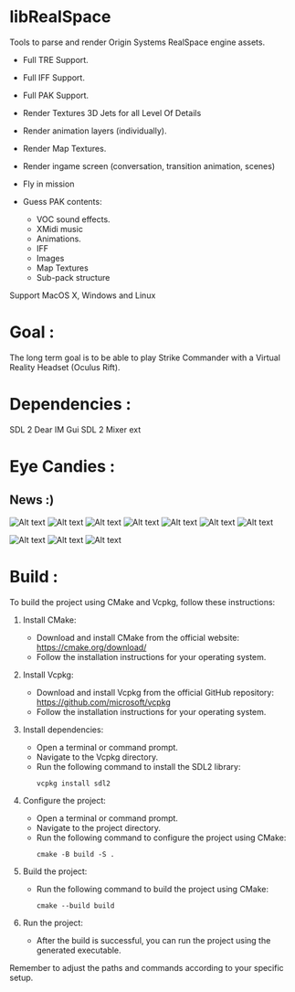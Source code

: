 libRealSpace
============

Tools to parse and render Origin Systems RealSpace engine assets.

- Full TRE Support.
- Full IFF Support.
- Full PAK Support.

- Render Textures 3D Jets for all Level Of Details
- Render animation layers (individually).
- Render Map Textures.
- Render ingame screen (conversation, transition animation, scenes)
- Fly in mission

- Guess PAK contents:
     - VOC sound effects.
     - XMidi music
     - Animations.
     - IFF
     - Images
     - Map Textures
     - Sub-pack structure

Support MacOS X, Windows and Linux 

Goal :
======

The long term goal is to be able to play Strike Commander with a Virtual Reality Headset
(Oculus Rift).

Dependencies :
==============

SDL 2
Dear IM Gui
SDL 2 Mixer ext

Eye Candies :
=============

## News :)

![Alt text](pics/gameflow.png)
![Alt text](pics/flying.png)
![Alt text](pics/conversation.png)
![Alt text](pics/external.png)
![Alt text](pics/transistion.png)
![Alt text](pics/virtualcp.png)
![Alt text](pics/object_viewer.png)


![Alt text](pics/nice_sc_scene.png)
![Alt text](/pics/F-22.png)
![Alt text](/pics/face.png)

Build :
=======

To build the project using CMake and Vcpkg, follow these instructions:

1. Install CMake: 
     - Download and install CMake from the official website: https://cmake.org/download/
     - Follow the installation instructions for your operating system.

2. Install Vcpkg:
     - Download and install Vcpkg from the official GitHub repository: https://github.com/microsoft/vcpkg
     - Follow the installation instructions for your operating system.

3. Install dependencies:
     - Open a terminal or command prompt.
     - Navigate to the Vcpkg directory.
     - Run the following command to install the SDL2 library:
       ```
       vcpkg install sdl2
       ```

4. Configure the project:
     - Open a terminal or command prompt.
     - Navigate to the project directory.
     - Run the following command to configure the project using CMake:
       ```
       cmake -B build -S .
       ```

5. Build the project:
     - Run the following command to build the project using CMake:
       ```
       cmake --build build
       ```

6. Run the project:
     - After the build is successful, you can run the project using the generated executable.

Remember to adjust the paths and commands according to your specific setup.


